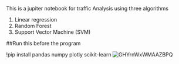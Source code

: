 This is a jupiter notebook for traffic Analysis using three algorithms
1. Linear regression
2. Random Forest
3. Support Vector Machine (SVM)

##Run this before the program

!pip install pandas numpy plotly scikit-learn
![GHYrnWxWMAAZBPQ](https://github.com/user-attachments/assets/c72a5597-9e10-428b-affd-e467ff13f8fe)
